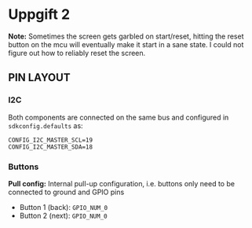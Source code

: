# Uppgift 2

**Note:** Sometimes the screen gets garbled on start/reset, hitting the reset button on the mcu will eventually make it start in a sane state. I could not figure out how to reliably reset the screen.

## PIN LAYOUT

### I2C

Both components are connected on the same bus and configured in `sdkconfig.defaults` as:

```
CONFIG_I2C_MASTER_SCL=19
CONFIG_I2C_MASTER_SDA=18
```

### Buttons

**Pull config:** Internal pull-up configuration, i.e. buttons only need to be connected to ground and GPIO pins

- Button 1 (back): `GPIO_NUM_0`
- Button 2 (next): `GPIO_NUM_0`

